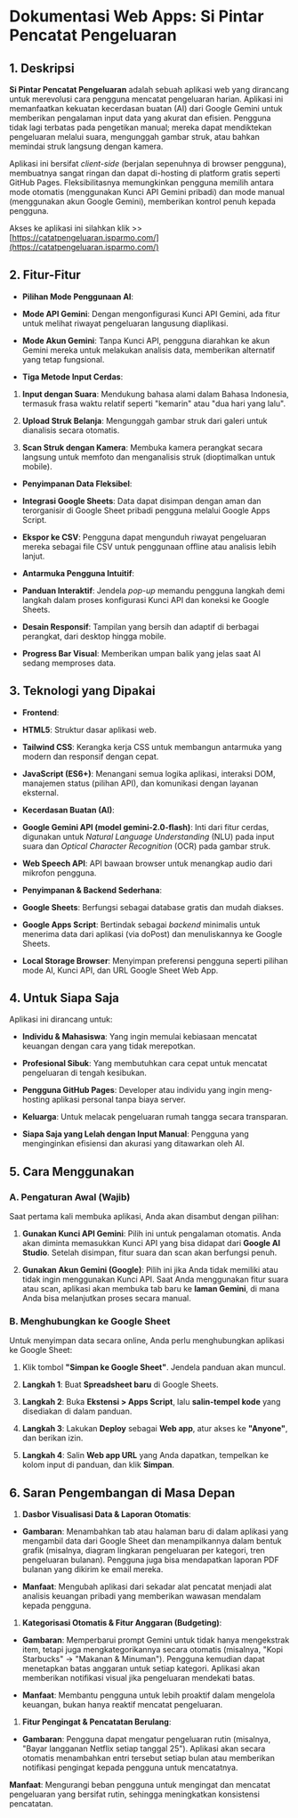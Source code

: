 **Dokumentasi Web Apps: Si Pintar Pencatat Pengeluaran**
========================================================

**1\. Deskripsi**
-----------------

**Si Pintar Pencatat Pengeluaran** adalah sebuah aplikasi web yang dirancang untuk merevolusi cara pengguna mencatat pengeluaran harian. Aplikasi ini memanfaatkan kekuatan kecerdasan buatan (AI) dari Google Gemini untuk memberikan pengalaman input data yang akurat dan efisien. Pengguna tidak lagi terbatas pada pengetikan manual; mereka dapat mendiktekan pengeluaran melalui suara, mengunggah gambar struk, atau bahkan memindai struk langsung dengan kamera.

Aplikasi ini bersifat _client-side_ (berjalan sepenuhnya di browser pengguna), membuatnya sangat ringan dan dapat di-hosting di platform gratis seperti GitHub Pages. Fleksibilitasnya memungkinkan pengguna memilih antara mode otomatis (menggunakan Kunci API Gemini pribadi) dan mode manual (menggunakan akun Google Gemini), memberikan kontrol penuh kepada pengguna.

Akses ke aplikasi ini silahkan klik >> [https://catatpengeluaran.isparmo.com/](https://catatpengeluaran.isparmo.com/)

**2\. Fitur-Fitur**
-------------------

*   **Pilihan Mode Penggunaan AI**:
    
*   **Mode API Gemini**: Dengan mengonfigurasi Kunci API Gemini, ada fitur untuk melihat riwayat pengeluaran langusung diaplikasi.
    
*   **Mode Akun Gemini**: Tanpa Kunci API, pengguna diarahkan ke akun Gemini mereka untuk melakukan analisis data, memberikan alternatif yang tetap fungsional.
    
*   **Tiga Metode Input Cerdas**:
    

1.  **Input dengan Suara**: Mendukung bahasa alami dalam Bahasa Indonesia, termasuk frasa waktu relatif seperti "kemarin" atau "dua hari yang lalu".
    
2.  **Upload Struk Belanja**: Mengunggah gambar struk dari galeri untuk dianalisis secara otomatis.
    
3.  **Scan Struk dengan Kamera**: Membuka kamera perangkat secara langsung untuk memfoto dan menganalisis struk (dioptimalkan untuk mobile).
    

*   **Penyimpanan Data Fleksibel**:
    
*   **Integrasi Google Sheets**: Data dapat disimpan dengan aman dan terorganisir di Google Sheet pribadi pengguna melalui Google Apps Script.
    
*   **Ekspor ke CSV**: Pengguna dapat mengunduh riwayat pengeluaran mereka sebagai file CSV untuk penggunaan offline atau analisis lebih lanjut.
    
*   **Antarmuka Pengguna Intuitif**:
    
*   **Panduan Interaktif**: Jendela _pop-up_ memandu pengguna langkah demi langkah dalam proses konfigurasi Kunci API dan koneksi ke Google Sheets.
    
*   **Desain Responsif**: Tampilan yang bersih dan adaptif di berbagai perangkat, dari desktop hingga mobile.
    
*   **Progress Bar Visual**: Memberikan umpan balik yang jelas saat AI sedang memproses data.
    

**3\. Teknologi yang Dipakai**
------------------------------

*   **Frontend**:
    
*   **HTML5**: Struktur dasar aplikasi web.
    
*   **Tailwind CSS**: Kerangka kerja CSS untuk membangun antarmuka yang modern dan responsif dengan cepat.
    
*   **JavaScript (ES6+)**: Menangani semua logika aplikasi, interaksi DOM, manajemen status (pilihan API), dan komunikasi dengan layanan eksternal.
    
*   **Kecerdasan Buatan (AI)**:
    
*   **Google Gemini API (model gemini-2.0-flash)**: Inti dari fitur cerdas, digunakan untuk _Natural Language Understanding_ (NLU) pada input suara dan _Optical Character Recognition_ (OCR) pada gambar struk.
    
*   **Web Speech API**: API bawaan browser untuk menangkap audio dari mikrofon pengguna.
    
*   **Penyimpanan & Backend Sederhana**:
    
*   **Google Sheets**: Berfungsi sebagai database gratis dan mudah diakses.
    
*   **Google Apps Script**: Bertindak sebagai _backend_ minimalis untuk menerima data dari aplikasi (via doPost) dan menuliskannya ke Google Sheets.
    
*   **Local Storage Browser**: Menyimpan preferensi pengguna seperti pilihan mode AI, Kunci API, dan URL Google Sheet Web App.
    

**4\. Untuk Siapa Saja**
------------------------

Aplikasi ini dirancang untuk:

*   **Individu & Mahasiswa**: Yang ingin memulai kebiasaan mencatat keuangan dengan cara yang tidak merepotkan.
    
*   **Profesional Sibuk**: Yang membutuhkan cara cepat untuk mencatat pengeluaran di tengah kesibukan.
    
*   **Pengguna GitHub Pages**: Developer atau individu yang ingin meng-hosting aplikasi personal tanpa biaya server.
    
*   **Keluarga**: Untuk melacak pengeluaran rumah tangga secara transparan.
    
*   **Siapa Saja yang Lelah dengan Input Manual**: Pengguna yang menginginkan efisiensi dan akurasi yang ditawarkan oleh AI.
    

**5\. Cara Menggunakan**
------------------------

### **A. Pengaturan Awal (Wajib)**

Saat pertama kali membuka aplikasi, Anda akan disambut dengan pilihan:

1.  **Gunakan Kunci API Gemini**: Pilih ini untuk pengalaman otomatis. Anda akan diminta memasukkan Kunci API yang bisa didapat dari **Google AI Studio**. Setelah disimpan, fitur suara dan scan akan berfungsi penuh.
    
2.  **Gunakan Akun Gemini (Google)**: Pilih ini jika Anda tidak memiliki atau tidak ingin menggunakan Kunci API. Saat Anda menggunakan fitur suara atau scan, aplikasi akan membuka tab baru ke **laman Gemini**, di mana Anda bisa melanjutkan proses secara manual.
    

### **B. Menghubungkan ke Google Sheet**

Untuk menyimpan data secara online, Anda perlu menghubungkan aplikasi ke Google Sheet:

1.  Klik tombol **"Simpan ke Google Sheet"**. Jendela panduan akan muncul.
    
2.  **Langkah 1**: Buat **Spreadsheet baru** di Google Sheets.
    
3.  **Langkah 2**: Buka **Ekstensi > Apps Script**, lalu **salin-tempel kode** yang disediakan di dalam panduan.
    
4.  **Langkah 3**: Lakukan **Deploy** sebagai **Web app**, atur akses ke **"Anyone"**, dan berikan izin.
    
5.  **Langkah 4**: Salin **Web app URL** yang Anda dapatkan, tempelkan ke kolom input di panduan, dan klik **Simpan**.
    

**6\. Saran Pengembangan di Masa Depan**
----------------------------------------

1.  **Dasbor Visualisasi Data & Laporan Otomatis**:
    

*   **Gambaran**: Menambahkan tab atau halaman baru di dalam aplikasi yang mengambil data dari Google Sheet dan menampilkannya dalam bentuk grafik (misalnya, diagram lingkaran pengeluaran per kategori, tren pengeluaran bulanan). Pengguna juga bisa mendapatkan laporan PDF bulanan yang dikirim ke email mereka.
    
*   **Manfaat**: Mengubah aplikasi dari sekadar alat pencatat menjadi alat analisis keuangan pribadi yang memberikan wawasan mendalam kepada pengguna.
    

1.  **Kategorisasi Otomatis & Fitur Anggaran (Budgeting)**:
    

*   **Gambaran**: Memperbarui prompt Gemini untuk tidak hanya mengekstrak item, tetapi juga mengkategorikannya secara otomatis (misalnya, "Kopi Starbucks" -> "Makanan & Minuman"). Pengguna kemudian dapat menetapkan batas anggaran untuk setiap kategori. Aplikasi akan memberikan notifikasi visual jika pengeluaran mendekati batas.
    
*   **Manfaat**: Membantu pengguna untuk lebih proaktif dalam mengelola keuangan, bukan hanya reaktif mencatat pengeluaran.
    

1.  **Fitur Pengingat & Pencatatan Berulang**:
    

*   **Gambaran**: Pengguna dapat mengatur pengeluaran rutin (misalnya, "Bayar langganan Netflix setiap tanggal 25"). Aplikasi akan secara otomatis menambahkan entri tersebut setiap bulan atau memberikan notifikasi pengingat kepada pengguna untuk mencatatnya.
    

**Manfaat**: Mengurangi beban pengguna untuk mengingat dan mencatat pengeluaran yang bersifat rutin, sehingga meningkatkan konsistensi pencatatan.
